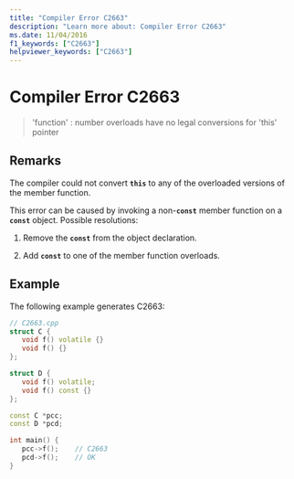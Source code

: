 ```yaml
---
title: "Compiler Error C2663"
description: "Learn more about: Compiler Error C2663"
ms.date: 11/04/2016
f1_keywords: ["C2663"]
helpviewer_keywords: ["C2663"]
---
```

# Compiler Error C2663

> 'function' : number overloads have no legal conversions for 'this' pointer

## Remarks

The compiler could not convert **`this`** to any of the overloaded versions of the member function.

This error can be caused by invoking a non-**`const`** member function on a **`const`** object.  Possible resolutions:

1. Remove the **`const`** from the object declaration.

1. Add **`const`** to one of the member function overloads.

## Example

The following example generates C2663:

```cpp
// C2663.cpp
struct C {
   void f() volatile {}
   void f() {}
};

struct D {
   void f() volatile;
   void f() const {}
};

const C *pcc;
const D *pcd;

int main() {
   pcc->f();    // C2663
   pcd->f();    // OK
}
```
